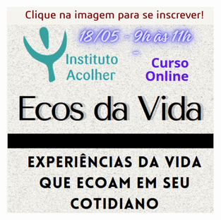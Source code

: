 <div class="z-depth-3" style="width: fit-content; margin: 0 auto">

[![Ecos da Vida](/img/capa-2024-05-18.png)](https://forms.gle/657otZKb2hUVURgeA)

</div>
